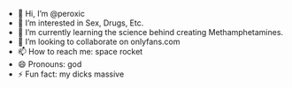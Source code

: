 - 👋 Hi, I’m @peroxic
- 👀 I’m interested in Sex, Drugs, Etc.
- 🌱 I’m currently learning the science behind creating Methamphetamines.
- 💞️ I’m looking to collaborate on onlyfans.com
- 📫 How to reach me: space rocket
- 😄 Pronouns: god
- ⚡ Fun fact: my dicks massive

<!---
peroxic/peroxic is a ✨ special ✨ repository because its `README.md` (this file) appears on your GitHub profile.
You can click the Preview link to take a look at your changes.
--->
